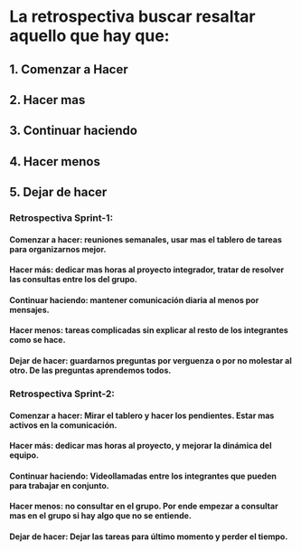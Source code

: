# La retrospectiva buscar resaltar aquello que hay que:
## 1. Comenzar a Hacer
## 2. Hacer mas
## 3. Continuar haciendo
## 4. Hacer menos
## 5. Dejar de hacer


### Retrospectiva Sprint-1:
#### Comenzar a hacer: reuniones semanales, usar mas el tablero de tareas para organizarnos mejor.
#### Hacer más: dedicar mas horas al proyecto integrador, tratar de resolver las consultas entre los del grupo.
#### Continuar haciendo: mantener comunicación diaria al menos por mensajes.
#### Hacer menos: tareas complicadas sin explicar al resto de los integrantes como se hace.
#### Dejar de hacer: guardarnos preguntas por verguenza o por no molestar al otro. De las preguntas aprendemos todos.

### Retrospectiva Sprint-2:
#### Comenzar a hacer: Mirar el tablero y hacer los pendientes. Estar mas activos en la comunicación.
#### Hacer más: dedicar mas horas al proyecto, y mejorar la dinámica del equipo.
#### Continuar haciendo: Videollamadas entre los integrantes que pueden para trabajar en conjunto.
#### Hacer menos: no consultar en el grupo. Por ende empezar a consultar mas en el grupo si hay algo que no se entiende.
#### Dejar de hacer: Dejar las tareas para último momento y perder el tiempo.